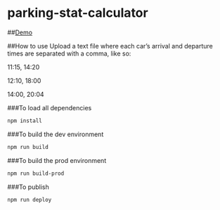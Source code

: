 # parking-stat-calculator
##[Demo](http://alexkonovalov.github.io/parking-stat-calculator/)

##How to use
Upload a text file where each car’s arrival
and departure times are separated with a comma, like so:

11:15, 14:20

12:10, 18:00

14:00, 20:04


###To load all dependencies

```bash
npm install
```

###To build the dev environment
```bash
npm run build
```

###To build the prod environment
```bash
npm run build-prod
```

###To publish
```bash
npm run deploy
```



